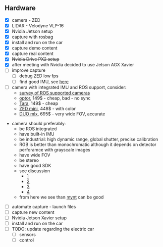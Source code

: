 
## Hardware
- [x] camera - ZED
- [x] LIDAR - Velodyne VLP-16
- [x] Nvidia Jetson setup
- [x] capture with rosbag
- [x] install and run on the car
- [x] capture demo content 
- [x] capture real content
- [X] ~~Nvidia Drive PX2 setup~~ 
- [X] after meeting with Nvidia decided to use Jetson AGX Xavier
- [ ] improve capture
  - [ ] debug ZED low fps
  - [ ] find good IMU, see [here](https://www.jetsonhacks.com/2016/07/01/jetson-racecar-part-9-razor-imu-ros-install/)
- [ ] camera with integrated IMU and ROS support, consider:
  - [survey of ROS supported cameras](https://rosindustrial.org/3d-camera-survey/)
  - [optor](https://github.com/optor-vis/optor_vi-stereo-v1/blob/master/optor_VI_Sensor_SDK_V1.0/Optor%20User%20Manual.pdf), 149$ - cheap, bad - no sync 
  - [Tara](https://www.e-consystems.com/3D-USB-stereo-camera.asp), 149$ - cheap
  - [ZED mini](https://www.stereolabs.com/zed-mini/), 449$ - with color
  - [DUO mlx](https://duo3d.com/product/duo-minilx-lv1#tab=overview), 695$ - very wide FOV, accurate
- camera should preferably:
  - be ROS integrated
  - have built-in IMU
  - be industrial: high dynamic range, global shutter, precise calibration
  - RGB is better than monochromatic although it depends on detector perforamce with grayscale images
  - have wide FOV
  - be stereo
  - have good SDK
  - see discussion
    - [1](https://github.com/ethz-asl/mav_tools_public/wiki/Visual-Inertial-Sensors)
    - [2](https://github.com/ethz-asl/rovio/issues/84)
    - [3](https://github.com/ethz-asl/rovio/issues/192#issuecomment-408401898)
    - [4](https://github.com/ethz-asl/mav_dji_ros_interface/wiki/Visual-inertial-sensor)
  - from here we see than [mynt](https://mynteyeai.com/products/mynt-eye-stereo-camera) can be good
    
- [ ] automate capture - launch files
- [ ] capture new content
- [ ] Nvidia Jetson Xavier setup
- [ ] install and run on the car
- [ ] TODO: update regarding the electric car
  - [ ] sensors
  - [ ] control
